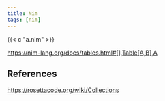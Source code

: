```yaml
---
title: Nim
tags: [nim]
---
```


{{< c "a.nim" >}}

<https://nim-lang.org/docs/tables.html#[],Table[A,B],A>

## References

<https://rosettacode.org/wiki/Collections>
